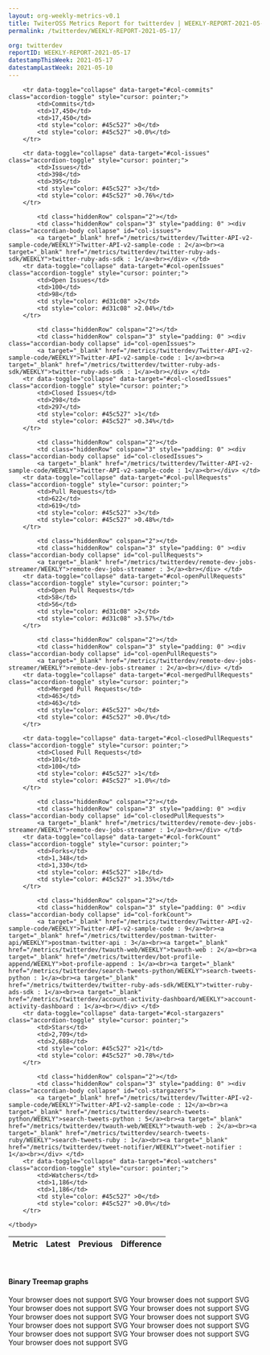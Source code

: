 ```yaml
---
layout: org-weekly-metrics-v0.1
title: TwiterOSS Metrics Report for twitterdev | WEEKLY-REPORT-2021-05-17
permalink: /twitterdev/WEEKLY-REPORT-2021-05-17/

org: twitterdev
reportID: WEEKLY-REPORT-2021-05-17
datestampThisWeek: 2021-05-17
datestampLastWeek: 2021-05-10
---
```



<table class="table table-condensed" style="border-collapse:collapse;">
    <thead>
    <tr>
        <th>Metric</th>
        <th>Latest</th>
        <th>Previous</th>
        <th colspan="2" style="text-align: center;">Difference</th>
    </tr>
    </thead>
    <tbody>

        <tr data-toggle="collapse" data-target="#col-commits" class="accordion-toggle" style="cursor: pointer;">
            <td>Commits</td>
            <td>17,450</td>
            <td>17,450</td>
            <td style="color: #45c527" >0</td>
            <td style="color: #45c527" >0.0%</td>
        </tr>
        
        <tr data-toggle="collapse" data-target="#col-issues" class="accordion-toggle" style="cursor: pointer;">
            <td>Issues</td>
            <td>398</td>
            <td>395</td>
            <td style="color: #45c527" >3</td>
            <td style="color: #45c527" >0.76%</td>
        </tr>
        
            <td class="hiddenRow" colspan="2"></td>
            <td class="hiddenRow" colspan="3" style="padding: 0" ><div class="accordian-body collapse" id="col-issues">
            <a target="_blank" href="/metrics/twitterdev/Twitter-API-v2-sample-code/WEEKLY">Twitter-API-v2-sample-code : 2</a><br><a target="_blank" href="/metrics/twitterdev/twitter-ruby-ads-sdk/WEEKLY">twitter-ruby-ads-sdk : 1</a><br></div> </td>
        <tr data-toggle="collapse" data-target="#col-openIssues" class="accordion-toggle" style="cursor: pointer;">
            <td>Open Issues</td>
            <td>100</td>
            <td>98</td>
            <td style="color: #d31c08" >2</td>
            <td style="color: #d31c08" >2.04%</td>
        </tr>
        
            <td class="hiddenRow" colspan="2"></td>
            <td class="hiddenRow" colspan="3" style="padding: 0" ><div class="accordian-body collapse" id="col-openIssues">
            <a target="_blank" href="/metrics/twitterdev/Twitter-API-v2-sample-code/WEEKLY">Twitter-API-v2-sample-code : 1</a><br><a target="_blank" href="/metrics/twitterdev/twitter-ruby-ads-sdk/WEEKLY">twitter-ruby-ads-sdk : 1</a><br></div> </td>
        <tr data-toggle="collapse" data-target="#col-closedIssues" class="accordion-toggle" style="cursor: pointer;">
            <td>Closed Issues</td>
            <td>298</td>
            <td>297</td>
            <td style="color: #45c527" >1</td>
            <td style="color: #45c527" >0.34%</td>
        </tr>
        
            <td class="hiddenRow" colspan="2"></td>
            <td class="hiddenRow" colspan="3" style="padding: 0" ><div class="accordian-body collapse" id="col-closedIssues">
            <a target="_blank" href="/metrics/twitterdev/Twitter-API-v2-sample-code/WEEKLY">Twitter-API-v2-sample-code : 1</a><br></div> </td>
        <tr data-toggle="collapse" data-target="#col-pullRequests" class="accordion-toggle" style="cursor: pointer;">
            <td>Pull Requests</td>
            <td>622</td>
            <td>619</td>
            <td style="color: #45c527" >3</td>
            <td style="color: #45c527" >0.48%</td>
        </tr>
        
            <td class="hiddenRow" colspan="2"></td>
            <td class="hiddenRow" colspan="3" style="padding: 0" ><div class="accordian-body collapse" id="col-pullRequests">
            <a target="_blank" href="/metrics/twitterdev/remote-dev-jobs-streamer/WEEKLY">remote-dev-jobs-streamer : 3</a><br></div> </td>
        <tr data-toggle="collapse" data-target="#col-openPullRequests" class="accordion-toggle" style="cursor: pointer;">
            <td>Open Pull Requests</td>
            <td>58</td>
            <td>56</td>
            <td style="color: #d31c08" >2</td>
            <td style="color: #d31c08" >3.57%</td>
        </tr>
        
            <td class="hiddenRow" colspan="2"></td>
            <td class="hiddenRow" colspan="3" style="padding: 0" ><div class="accordian-body collapse" id="col-openPullRequests">
            <a target="_blank" href="/metrics/twitterdev/remote-dev-jobs-streamer/WEEKLY">remote-dev-jobs-streamer : 2</a><br></div> </td>
        <tr data-toggle="collapse" data-target="#col-mergedPullRequests" class="accordion-toggle" style="cursor: pointer;">
            <td>Merged Pull Requests</td>
            <td>463</td>
            <td>463</td>
            <td style="color: #45c527" >0</td>
            <td style="color: #45c527" >0.0%</td>
        </tr>
        
        <tr data-toggle="collapse" data-target="#col-closedPullRequests" class="accordion-toggle" style="cursor: pointer;">
            <td>Closed Pull Requests</td>
            <td>101</td>
            <td>100</td>
            <td style="color: #45c527" >1</td>
            <td style="color: #45c527" >1.0%</td>
        </tr>
        
            <td class="hiddenRow" colspan="2"></td>
            <td class="hiddenRow" colspan="3" style="padding: 0" ><div class="accordian-body collapse" id="col-closedPullRequests">
            <a target="_blank" href="/metrics/twitterdev/remote-dev-jobs-streamer/WEEKLY">remote-dev-jobs-streamer : 1</a><br></div> </td>
        <tr data-toggle="collapse" data-target="#col-forkCount" class="accordion-toggle" style="cursor: pointer;">
            <td>Forks</td>
            <td>1,348</td>
            <td>1,330</td>
            <td style="color: #45c527" >18</td>
            <td style="color: #45c527" >1.35%</td>
        </tr>
        
            <td class="hiddenRow" colspan="2"></td>
            <td class="hiddenRow" colspan="3" style="padding: 0" ><div class="accordian-body collapse" id="col-forkCount">
            <a target="_blank" href="/metrics/twitterdev/Twitter-API-v2-sample-code/WEEKLY">Twitter-API-v2-sample-code : 9</a><br><a target="_blank" href="/metrics/twitterdev/postman-twitter-api/WEEKLY">postman-twitter-api : 3</a><br><a target="_blank" href="/metrics/twitterdev/twauth-web/WEEKLY">twauth-web : 2</a><br><a target="_blank" href="/metrics/twitterdev/bot-profile-append/WEEKLY">bot-profile-append : 1</a><br><a target="_blank" href="/metrics/twitterdev/search-tweets-python/WEEKLY">search-tweets-python : 1</a><br><a target="_blank" href="/metrics/twitterdev/twitter-ruby-ads-sdk/WEEKLY">twitter-ruby-ads-sdk : 1</a><br><a target="_blank" href="/metrics/twitterdev/account-activity-dashboard/WEEKLY">account-activity-dashboard : 1</a><br></div> </td>
        <tr data-toggle="collapse" data-target="#col-stargazers" class="accordion-toggle" style="cursor: pointer;">
            <td>Stars</td>
            <td>2,709</td>
            <td>2,688</td>
            <td style="color: #45c527" >21</td>
            <td style="color: #45c527" >0.78%</td>
        </tr>
        
            <td class="hiddenRow" colspan="2"></td>
            <td class="hiddenRow" colspan="3" style="padding: 0" ><div class="accordian-body collapse" id="col-stargazers">
            <a target="_blank" href="/metrics/twitterdev/Twitter-API-v2-sample-code/WEEKLY">Twitter-API-v2-sample-code : 12</a><br><a target="_blank" href="/metrics/twitterdev/search-tweets-python/WEEKLY">search-tweets-python : 5</a><br><a target="_blank" href="/metrics/twitterdev/twauth-web/WEEKLY">twauth-web : 2</a><br><a target="_blank" href="/metrics/twitterdev/search-tweets-ruby/WEEKLY">search-tweets-ruby : 1</a><br><a target="_blank" href="/metrics/twitterdev/tweet-notifier/WEEKLY">tweet-notifier : 1</a><br></div> </td>
        <tr data-toggle="collapse" data-target="#col-watchers" class="accordion-toggle" style="cursor: pointer;">
            <td>Watchers</td>
            <td>1,186</td>
            <td>1,186</td>
            <td style="color: #45c527" >0</td>
            <td style="color: #45c527" >0.0%</td>
        </tr>
        
    </tbody>
</table>
<div class="graph-container">
<br>
<h4>Binary Treemap graphs</h4>
<div class="row">
	<object class="cell" type="image/svg+xml" data="/metrics/graphs/twitterdev/treemap_weekly_pullRequests.svg">
		Your browser does not support SVG
	</object>
	<object class="cell" type="image/svg+xml" data="/metrics/graphs/twitterdev/treemap_weekly_issues.svg">
		Your browser does not support SVG
	</object>
	<object class="cell" type="image/svg+xml" data="/metrics/graphs/twitterdev/treemap_weekly_watchers.svg">
		Your browser does not support SVG
	</object>
	<object class="cell" type="image/svg+xml" data="/metrics/graphs/twitterdev/treemap_weekly_closedIssues.svg">
		Your browser does not support SVG
	</object>
	<object class="cell" type="image/svg+xml" data="/metrics/graphs/twitterdev/treemap_weekly_commits.svg">
		Your browser does not support SVG
	</object>
	<object class="cell" type="image/svg+xml" data="/metrics/graphs/twitterdev/treemap_weekly_mergedPullRequests.svg">
		Your browser does not support SVG
	</object>
	<object class="cell" type="image/svg+xml" data="/metrics/graphs/twitterdev/treemap_weekly_closedPullRequests.svg">
		Your browser does not support SVG
	</object>
	<object class="cell" type="image/svg+xml" data="/metrics/graphs/twitterdev/treemap_weekly_stargazers.svg">
		Your browser does not support SVG
	</object>
	<object class="cell" type="image/svg+xml" data="/metrics/graphs/twitterdev/treemap_weekly_forkCount.svg">
		Your browser does not support SVG
	</object>
	<object class="cell" type="image/svg+xml" data="/metrics/graphs/twitterdev/treemap_weekly_openPullRequests.svg">
		Your browser does not support SVG
	</object>
	<object class="cell" type="image/svg+xml" data="/metrics/graphs/twitterdev/treemap_weekly_openIssues.svg">
		Your browser does not support SVG
	</object>
</div>
</div>
